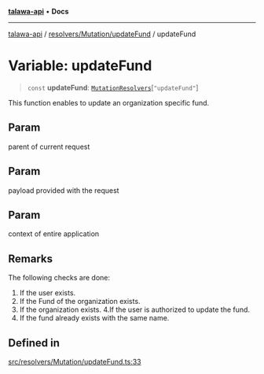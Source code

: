 [**talawa-api**](../../../../README.md) • **Docs**

***

[talawa-api](../../../../modules.md) / [resolvers/Mutation/updateFund](../README.md) / updateFund

# Variable: updateFund

> `const` **updateFund**: [`MutationResolvers`](../../../../types/generatedGraphQLTypes/type-aliases/MutationResolvers.md)\[`"updateFund"`\]

This function enables to update an organization specific fund.

## Param

parent of current request

## Param

payload provided with the request

## Param

context of entire application

## Remarks

The following checks are done:
1. If the user exists.
2. If the Fund of the organization exists.
3. If the organization exists.
4.If the user is authorized to update the fund.
5. If the fund already exists with the same name.

## Defined in

[src/resolvers/Mutation/updateFund.ts:33](https://github.com/PalisadoesFoundation/talawa-api/blob/3bacbf38707ebd3e3e5f1bc5b4cc7aa3b2adc169/src/resolvers/Mutation/updateFund.ts#L33)
